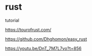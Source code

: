 # rust 

tutorial

https://tourofrust.com/

https://github.com/Dhghomon/easy_rust

https://youtu.be/DnT_7M7L7vo?t=856
